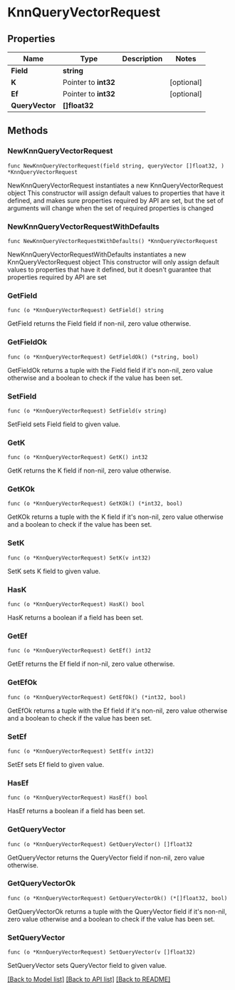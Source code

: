 # KnnQueryVectorRequest

## Properties

Name | Type | Description | Notes
------------ | ------------- | ------------- | -------------
**Field** | **string** |  | 
**K** | Pointer to **int32** |  | [optional] 
**Ef** | Pointer to **int32** |  | [optional] 
**QueryVector** | **[]float32** |  | 

## Methods

### NewKnnQueryVectorRequest

`func NewKnnQueryVectorRequest(field string, queryVector []float32, ) *KnnQueryVectorRequest`

NewKnnQueryVectorRequest instantiates a new KnnQueryVectorRequest object
This constructor will assign default values to properties that have it defined,
and makes sure properties required by API are set, but the set of arguments
will change when the set of required properties is changed

### NewKnnQueryVectorRequestWithDefaults

`func NewKnnQueryVectorRequestWithDefaults() *KnnQueryVectorRequest`

NewKnnQueryVectorRequestWithDefaults instantiates a new KnnQueryVectorRequest object
This constructor will only assign default values to properties that have it defined,
but it doesn't guarantee that properties required by API are set

### GetField

`func (o *KnnQueryVectorRequest) GetField() string`

GetField returns the Field field if non-nil, zero value otherwise.

### GetFieldOk

`func (o *KnnQueryVectorRequest) GetFieldOk() (*string, bool)`

GetFieldOk returns a tuple with the Field field if it's non-nil, zero value otherwise
and a boolean to check if the value has been set.

### SetField

`func (o *KnnQueryVectorRequest) SetField(v string)`

SetField sets Field field to given value.


### GetK

`func (o *KnnQueryVectorRequest) GetK() int32`

GetK returns the K field if non-nil, zero value otherwise.

### GetKOk

`func (o *KnnQueryVectorRequest) GetKOk() (*int32, bool)`

GetKOk returns a tuple with the K field if it's non-nil, zero value otherwise
and a boolean to check if the value has been set.

### SetK

`func (o *KnnQueryVectorRequest) SetK(v int32)`

SetK sets K field to given value.

### HasK

`func (o *KnnQueryVectorRequest) HasK() bool`

HasK returns a boolean if a field has been set.

### GetEf

`func (o *KnnQueryVectorRequest) GetEf() int32`

GetEf returns the Ef field if non-nil, zero value otherwise.

### GetEfOk

`func (o *KnnQueryVectorRequest) GetEfOk() (*int32, bool)`

GetEfOk returns a tuple with the Ef field if it's non-nil, zero value otherwise
and a boolean to check if the value has been set.

### SetEf

`func (o *KnnQueryVectorRequest) SetEf(v int32)`

SetEf sets Ef field to given value.

### HasEf

`func (o *KnnQueryVectorRequest) HasEf() bool`

HasEf returns a boolean if a field has been set.

### GetQueryVector

`func (o *KnnQueryVectorRequest) GetQueryVector() []float32`

GetQueryVector returns the QueryVector field if non-nil, zero value otherwise.

### GetQueryVectorOk

`func (o *KnnQueryVectorRequest) GetQueryVectorOk() (*[]float32, bool)`

GetQueryVectorOk returns a tuple with the QueryVector field if it's non-nil, zero value otherwise
and a boolean to check if the value has been set.

### SetQueryVector

`func (o *KnnQueryVectorRequest) SetQueryVector(v []float32)`

SetQueryVector sets QueryVector field to given value.



[[Back to Model list]](../README.md#documentation-for-models) [[Back to API list]](../README.md#documentation-for-api-endpoints) [[Back to README]](../README.md)


